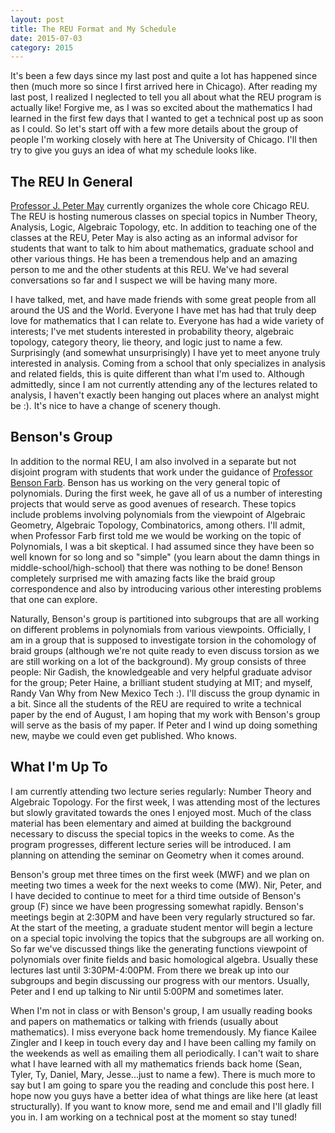 ```yaml
---
layout: post
title: The REU Format and My Schedule
date: 2015-07-03
category: 2015
---
```


It's been a few days since my last post and quite a lot has happened since then (much more so since I first arrived here in Chicago). After reading
my last post, I realized I neglected to tell you all about what the REU program is actually like! Forgive me, as I was so excited about the mathematics
I had learned in the first few days that I wanted to get a technical post up as soon as I could. So let's start off with a few more details about the group
of people I'm working closely with here at The University of Chicago. I'll then try to give you guys an idea of what my schedule looks like.

The REU In General
------------------
[Professor J. Peter May](http://www.math.uchicago.edu/~may/) currently organizes the whole core Chicago REU. The REU is hosting
numerous classes on special topics in Number Theory, Analysis, Logic, Algebraic Topology, etc. In addition to teaching one of the
classes at the REU, Peter May is also acting as an informal advisor for students that want to talk to him about mathematics, graduate school
and other various things. He has been a tremendous help and an amazing person to me and the other students at this REU. We've had
several conversations so far and I suspect we will be having many more.

I have talked, met, and have made friends with some great people from all around the US and the World. Everyone I have met has had that truly deep love for
mathematics that I can relate to. Everyone has had a wide variety of interests; I've met students interested in probability theory, algebraic topology,
category theory, lie theory, and logic just to name a few. Surprisingly (and somewhat unsurprisingly) I have yet to meet anyone truly interested in analysis.
Coming from a school that only specializes in analysis and related fields, this is quite different than what I'm used to. Although admittedly, since I am not currently
attending any of the lectures related to analysis, I haven't exactly been hanging out places where an analyst might be :). It's nice to have a change of scenery though.

Benson's Group
--------------
In addition to the normal REU, I am also involved in a separate but not disjoint program with students that work under the guidance of
[Professor Benson Farb](http://www.math.uchicago.edu/~farb/).
Benson has us working on the very general topic of polynomials. During the first week, he gave all of us a number of interesting projects that would serve
as good avenues of research. These topics include problems involving polynomials from the viewpoint of Algebraic Geometry, Algebraic Topology,
Combinatorics, among others. I'll admit, when Professor Farb first told me we would be working on the topic of Polynomials, I was a bit skeptical. I had
assumed since they have been so well known for so long and so "simple" (you learn about the damn things in middle-school/high-school) that there
was nothing to be done! Benson completely surprised me with amazing facts like the braid group correspondence and also by introducing various
other interesting problems that one can explore.

Naturally, Benson's group is partitioned into subgroups that are all working on different problems in polynomials from various viewpoints. Officially,
I am in a group that is supposed to investigate torsion in the cohomology of braid groups (although we're not quite ready to even discuss torsion as we
are still working on a lot of the background). My group consists of three people: Nir Gadish, the knowledgeable and very helpful graduate advisor for
the group; Peter Haine, a brilliant student studying at MIT; and myself, Randy Van Why from New Mexico Tech :). I'll discuss the group dynamic in a bit.
Since all the students of the REU are required to write a technical paper by the end of August, I am hoping that my work with Benson's group will
serve as the basis of my paper. If Peter and I wind up doing something new, maybe we could even get published. Who knows.


What I'm Up To
--------------
I am currently attending two lecture series regularly: Number Theory and Algebraic Topology. For the first week, I was attending most of the lectures but slowly gravitated
towards the ones I enjoyed most. Much of the class material has been elementary and aimed at building the background necessary to discuss the special topics in the weeks to come.
As the program progresses, different lecture series will be introduced. I am planning on attending the seminar on Geometry when it comes around.

Benson's group met three times on the first week (MWF) and we plan on meeting two times a week for the next weeks to come (MW). Nir, Peter,
and I have decided to continue to meet for a third time outside of Benson's group (F) since we have been progressing somewhat rapidly. Benson's meetings begin at 2:30PM and have
been very regularly structured so far. At the start of the meeting, a graduate student mentor will begin a lecture on a special topic involving the topics that the subgroups
are all working on. So far we've discussed things like the generating functions viewpoint of polynomials over finite fields and basic homological algebra. Usually these lectures last
until 3:30PM-4:00PM. From there we break up into our subgroups and begin discussing our progress with our mentors. Usually, Peter and I end up talking to Nir until 5:00PM and sometimes later.

When I'm not in class or with Benson's group, I am usually reading books and papers on mathematics or talking with friends (usually about mathematics). I miss everyone back home tremendously.
My fiance Kailee Zingler and I keep in touch every day and I have been calling my family on the weekends as well as emailing them all periodically. I can't wait to share what I have learned
with all my mathematics friends back home (Sean, Tyler, Ty, Daniel, Mary, Jesse...just to name a few). There is much more to say but I am going to spare you the reading and conclude this
post here. I hope now you guys have a better idea of what things are like here (at least structurally). If you want to know more, send me and email and I'll gladly fill you in.
I am working on a technical post at the moment so stay tuned!